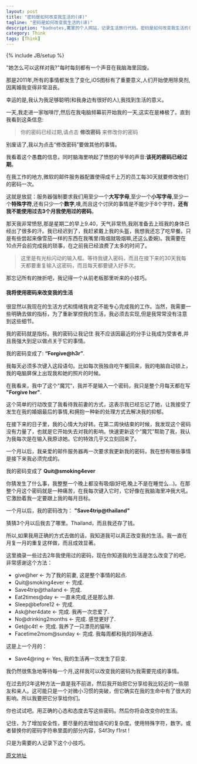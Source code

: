 ```yaml
---
layout: post
title: "密码是如何改变我生活的(译)"
tagline: "密码是如何改变我生活的(译)"
description: "badnotes,萬軍的个人网站，记录生活旅行代码。密码是如何改变我生活的(译)。"
category: Think
tags: [Think]
---
```

{% include JB/setup %}



"她怎么可以这样对我?"每时每刻都有一个声音在我脑海里回旋。

那是2011年,所有的事情都发生了变化,iOS图标有了重要意义,人们开始使用除臭剂,因离婚我变得非常沮丧。

幸运的是,我认为我足够聪明(和我身边有很好的人),我找到生活的意义。

一天,我走进一家咖啡厅,然后在我电脑频幕前开始我的一天,这实在是棒极了。直到我看到这条信息:

> 你的密码已经过期,请点击 **修改密码** 来修改你的密码

别废话了,我以为点击“修改密码”要做其他的事情。

我看着这个愚蠢的信息，同时脑海里响起了愤怒的爷爷的声音:**该死的密码已经过期**。

在我工作的地方,微软的邮件服务器配置使得成千上万的员工每30天就要修改他们的密码一次。

这就是放屁：服务器强制要求我们用至少一个**大写字母**,至少一个**小写字母**,至少一个**特殊字符**,还有只少一个**数字**,噢,而且这个讨厌的事情是不能少于8个字符，**还有我不能使用过去3个月我使用过的密码**。

那天我非常愤怒,那是星期二的早上9.40，天气非常热,我刚准备去上班我的身体已经出了很多的汗。我已经迟到了，我赶紧戴上我的头盔，我想我还忘了吃早餐。只是有些尝起来像雪茄一样的东西在我嘴里(吸烟就吸烟嘛,还这么委婉)。我需要在10点开会前完成我的琐事，在之前我已经浪费了太多的时间了。

> 这里是有光标闪动的输入框。等待我键入密码，而且在接下来的30天我每天都要重复输入这密码，而且每天都要键入好多次。

那忘记所有的挫折吧，我记得一个从前老板那里听来的小技巧。

#### 我将使用密码来改变我的生活

很显然以我现在的生活方式和情绪我肯定不能专心完成我的工作。当然，我需要一些明确去做的指标，为了重新掌控我的生活，我必须去实现,但是我常常没有注意到这些细节。

我的密码就是指标。我的密码让我记住 我不应该因最近的分手让我成为受害者,并且我强大到足以做点关于它的事情。

我的密码变成了: **“Forgive@h3r”**.

我每天必须多次键入这段语句。比如每次我独自吃午餐回来，我的电脑自动锁上，我的电脑屏保上出现我和她的照片的时候。

在我看来，我中了这个”魔咒“，我并不是输入一个密码，我只是整个月每天都在写 **"Forgive her"**.

这个简单的行动改变了我看待我前妻的方式，这表示我已经忘记了她，让我接受了发生在我的婚姻最后的事情,和拥抱一种新的处理方式去解决我的抑郁。

在接下来的日子里，我的心情大为好转。在第二周快结束的时候，我发现这个密码没有力量了，也就是它开始失去对我的影响。快速更新这个“魔咒”帮助了我，我认为我每次是在输入我原谅她。它的特效几乎又立刻回来了。

一个月以后，我亲爱的邮件服务器再一次要求我更新我的密码，我在想有哪些事情是接下来我必须完成的。

我的密码变成了 **Quit@smoking4ever**

你猜发生了什么事，我整整一个晚上都没有吸烟(好吧,晚上不是在睡觉么...)。在那整个月这个密码就是一种痛苦，在我每次键入它时，它好像在我脑海里冲我大吼。它激励着我一定要跟上我的每月目标。

一个月以后，我的密码改为： **"Save4trip@thailand"**

猜猜3个月以后我去了哪里。Thailand，而且我还存了钱。

所以,如果我用正确的方式去做的话，我知道我可以真正改变我的生活。我一直在月复一月的重复这样做，而且成效显著。

这里摘录一些过去2年我使用过的密码，现在你知道我的生活是怎么改变了的吧，非常感谢这个方法：

* give@her ← 为了我的前妻, 这是整个事情的起点.
* Quit@smoking4ever ← 完成.
* Save4trip@thailand ← 完成.
* Eat2times@day ← 一直未完成,还是那么胖.
* Sleep@before12 ← 完成.
* Ask@her4date ← 完成. 我再一次恋爱了.
* No@drinking2months ← 完成. 感觉更好了.
* Get@c4t! ← 完成. 我养了一只漂亮的猫咪.
* Facetime2mom@sunday ← 完成. 我每周都和我的妈咪通话.

这是上一个月的：

* Save4@ring ← Yes, 我的生活再一次发生了巨变.

我仍然很焦急地等待每一个月,这样我可以改变我的密码为我需要完成的事情。

在过去的2年这种方法一直是我不前进，然后我开始把它分享给我比较近的一些朋友和亲人。这可能只是一个对微小习惯的突破，但它确实在我的生命中有了很大的影响。所以我要把它分享给你们。

你也试试吧。用正确的心态和态度去写这些密码。然后你将会改变你的生活。

记住，为了增加安全性，要尽量的去增加语句的复杂度。使用特殊字符，数字。或者替换你的密码字符串里面的部分内容，S4f3ty f1rst !

只是为需要的人记录下这个小技巧。


[原文地址](https://medium.com/@manicho/how-a-password-changed-my-life-7af5d5f28038)